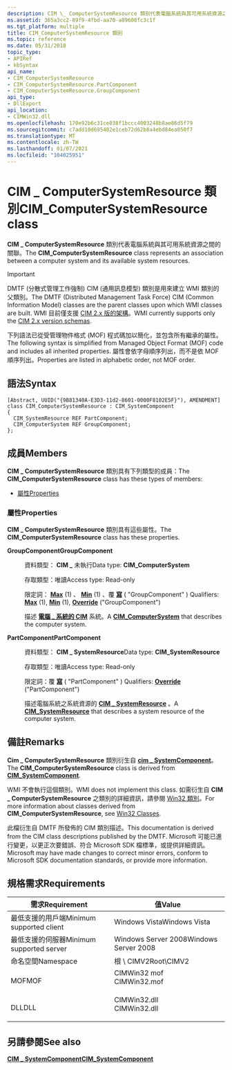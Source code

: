 ```yaml
---
description: CIM \_ ComputerSystemResource 類別代表電腦系統與其可用系統資源之間的關聯。
ms.assetid: 365a3cc2-89f9-4fbd-aa70-a89608fc3c1f
ms.tgt_platform: multiple
title: CIM_ComputerSystemResource 類別
ms.topic: reference
ms.date: 05/31/2018
topic_type:
- APIRef
- kbSyntax
api_name:
- CIM_ComputerSystemResource
- CIM_ComputerSystemResource.PartComponent
- CIM_ComputerSystemResource.GroupComponent
api_type:
- DllExport
api_location:
- CIMWin32.dll
ms.openlocfilehash: 170e92b6c31ce038f1bccc4003248b8ae86d5f79
ms.sourcegitcommit: c7add10d695482e1ceb72d62b8a4ebd84ea050f7
ms.translationtype: MT
ms.contentlocale: zh-TW
ms.lasthandoff: 01/07/2021
ms.locfileid: "104025951"
---
```

# <a name="cim_computersystemresource-class"></a><span data-ttu-id="b4431-103">CIM \_ ComputerSystemResource 類別</span><span class="sxs-lookup"><span data-stu-id="b4431-103">CIM\_ComputerSystemResource class</span></span>

<span data-ttu-id="b4431-104">**CIM \_ ComputerSystemResource** 類別代表電腦系統與其可用系統資源之間的關聯。</span><span class="sxs-lookup"><span data-stu-id="b4431-104">The **CIM\_ComputerSystemResource** class represents an association between a computer system and its available system resources.</span></span>

> [!IMPORTANT]
> <span data-ttu-id="b4431-105">DMTF (分散式管理工作強制) CIM (通用訊息模型) 類別是用來建立 WMI 類別的父類別。</span><span class="sxs-lookup"><span data-stu-id="b4431-105">The DMTF (Distributed Management Task Force) CIM (Common Information Model) classes are the parent classes upon which WMI classes are built.</span></span> <span data-ttu-id="b4431-106">WMI 目前僅支援 [CIM 2.x 版的架構](https://dmtf.org/standards/cim/schemas)。</span><span class="sxs-lookup"><span data-stu-id="b4431-106">WMI currently supports only the [CIM 2.x version schemas](https://dmtf.org/standards/cim/schemas).</span></span>

 

<span data-ttu-id="b4431-107">下列語法已從受管理物件格式 (MOF) 程式碼加以簡化，並包含所有繼承的屬性。</span><span class="sxs-lookup"><span data-stu-id="b4431-107">The following syntax is simplified from Managed Object Format (MOF) code and includes all inherited properties.</span></span> <span data-ttu-id="b4431-108">屬性會依字母順序列出，而不是依 MOF 順序列出。</span><span class="sxs-lookup"><span data-stu-id="b4431-108">Properties are listed in alphabetic order, not MOF order.</span></span>

## <a name="syntax"></a><span data-ttu-id="b4431-109">語法</span><span class="sxs-lookup"><span data-stu-id="b4431-109">Syntax</span></span>

``` syntax
[Abstract, UUID("{9B81340A-E3D3-11d2-8601-0000F8102E5F}"), AMENDMENT]
class CIM_ComputerSystemResource : CIM_SystemComponent
{
  CIM_SystemResource REF PartComponent;
  CIM_ComputerSystem REF GroupComponent;
};
```

## <a name="members"></a><span data-ttu-id="b4431-110">成員</span><span class="sxs-lookup"><span data-stu-id="b4431-110">Members</span></span>

<span data-ttu-id="b4431-111">**CIM \_ ComputerSystemResource** 類別具有下列類型的成員：</span><span class="sxs-lookup"><span data-stu-id="b4431-111">The **CIM\_ComputerSystemResource** class has these types of members:</span></span>

-   [<span data-ttu-id="b4431-112">屬性</span><span class="sxs-lookup"><span data-stu-id="b4431-112">Properties</span></span>](#properties)

### <a name="properties"></a><span data-ttu-id="b4431-113">屬性</span><span class="sxs-lookup"><span data-stu-id="b4431-113">Properties</span></span>

<span data-ttu-id="b4431-114">**CIM \_ ComputerSystemResource** 類別具有這些屬性。</span><span class="sxs-lookup"><span data-stu-id="b4431-114">The **CIM\_ComputerSystemResource** class has these properties.</span></span>

<dl> <dt>

<span data-ttu-id="b4431-115">**GroupComponent**</span><span class="sxs-lookup"><span data-stu-id="b4431-115">**GroupComponent**</span></span>
</dt> <dd> <dl> <dt>

<span data-ttu-id="b4431-116">資料類型： **CIM \_** 未執行</span><span class="sxs-lookup"><span data-stu-id="b4431-116">Data type: **CIM\_ComputerSystem**</span></span>
</dt> <dt>

<span data-ttu-id="b4431-117">存取類型：唯讀</span><span class="sxs-lookup"><span data-stu-id="b4431-117">Access type: Read-only</span></span>
</dt> <dt>

<span data-ttu-id="b4431-118">限定詞： [**Max**](/windows/desktop/WmiSdk/standard-qualifiers) (1) 、 [**Min**](/windows/desktop/WmiSdk/standard-qualifiers) (1) 、覆 [**寫**](/windows/desktop/WmiSdk/standard-qualifiers) ( "GroupComponent" ) </span><span class="sxs-lookup"><span data-stu-id="b4431-118">Qualifiers: [**Max**](/windows/desktop/WmiSdk/standard-qualifiers) (1), [**Min**](/windows/desktop/WmiSdk/standard-qualifiers) (1), [**Override**](/windows/desktop/WmiSdk/standard-qualifiers) ("GroupComponent")</span></span>
</dt> </dl>

<span data-ttu-id="b4431-119">描述 [**電腦 \_ 系統的 CIM**](cim-computersystem.md) 系統。</span><span class="sxs-lookup"><span data-stu-id="b4431-119">A [**CIM\_ComputerSystem**](cim-computersystem.md) that describes the computer system.</span></span>

</dd> <dt>

<span data-ttu-id="b4431-120">**PartComponent**</span><span class="sxs-lookup"><span data-stu-id="b4431-120">**PartComponent**</span></span>
</dt> <dd> <dl> <dt>

<span data-ttu-id="b4431-121">資料類型： **CIM \_ SystemResource**</span><span class="sxs-lookup"><span data-stu-id="b4431-121">Data type: **CIM\_SystemResource**</span></span>
</dt> <dt>

<span data-ttu-id="b4431-122">存取類型：唯讀</span><span class="sxs-lookup"><span data-stu-id="b4431-122">Access type: Read-only</span></span>
</dt> <dt>

<span data-ttu-id="b4431-123">限定詞：覆 [**寫**](/windows/desktop/WmiSdk/standard-qualifiers) ( "PartComponent" ) </span><span class="sxs-lookup"><span data-stu-id="b4431-123">Qualifiers: [**Override**](/windows/desktop/WmiSdk/standard-qualifiers) ("PartComponent")</span></span>
</dt> </dl>

<span data-ttu-id="b4431-124">描述電腦系統之系統資源的 [**CIM \_ SystemResource**](cim-systemresource.md) 。</span><span class="sxs-lookup"><span data-stu-id="b4431-124">A [**CIM\_SystemResource**](cim-systemresource.md) that describes a system resource of the computer system.</span></span>

</dd> </dl>

## <a name="remarks"></a><span data-ttu-id="b4431-125">備註</span><span class="sxs-lookup"><span data-stu-id="b4431-125">Remarks</span></span>

<span data-ttu-id="b4431-126">**Cim \_ ComputerSystemResource** 類別衍生自 [**cim \_ SystemComponent**](cim-systemcomponent.md)。</span><span class="sxs-lookup"><span data-stu-id="b4431-126">The **CIM\_ComputerSystemResource** class is derived from [**CIM\_SystemComponent**](cim-systemcomponent.md).</span></span>

<span data-ttu-id="b4431-127">WMI 不會執行這個類別。</span><span class="sxs-lookup"><span data-stu-id="b4431-127">WMI does not implement this class.</span></span> <span data-ttu-id="b4431-128">如需衍生自 **CIM \_ ComputerSystemResource** 之類別的詳細資訊，請參閱 [Win32 類別](win32-provider.md)。</span><span class="sxs-lookup"><span data-stu-id="b4431-128">For more information about classes derived from **CIM\_ComputerSystemResource**, see [Win32 Classes](win32-provider.md).</span></span>

<span data-ttu-id="b4431-129">此檔衍生自 DMTF 所發佈的 CIM 類別描述。</span><span class="sxs-lookup"><span data-stu-id="b4431-129">This documentation is derived from the CIM class descriptions published by the DMTF.</span></span> <span data-ttu-id="b4431-130">Microsoft 可能已進行變更，以更正次要錯誤、符合 Microsoft SDK 檔標準，或提供詳細資訊。</span><span class="sxs-lookup"><span data-stu-id="b4431-130">Microsoft may have made changes to correct minor errors, conform to Microsoft SDK documentation standards, or provide more information.</span></span>

## <a name="requirements"></a><span data-ttu-id="b4431-131">規格需求</span><span class="sxs-lookup"><span data-stu-id="b4431-131">Requirements</span></span>



| <span data-ttu-id="b4431-132">需求</span><span class="sxs-lookup"><span data-stu-id="b4431-132">Requirement</span></span> | <span data-ttu-id="b4431-133">值</span><span class="sxs-lookup"><span data-stu-id="b4431-133">Value</span></span> |
|-------------------------------------|-----------------------------------------------------------------------------------------|
| <span data-ttu-id="b4431-134">最低支援的用戶端</span><span class="sxs-lookup"><span data-stu-id="b4431-134">Minimum supported client</span></span><br/> | <span data-ttu-id="b4431-135">Windows Vista</span><span class="sxs-lookup"><span data-stu-id="b4431-135">Windows Vista</span></span><br/>                                                                |
| <span data-ttu-id="b4431-136">最低支援的伺服器</span><span class="sxs-lookup"><span data-stu-id="b4431-136">Minimum supported server</span></span><br/> | <span data-ttu-id="b4431-137">Windows Server 2008</span><span class="sxs-lookup"><span data-stu-id="b4431-137">Windows Server 2008</span></span><br/>                                                          |
| <span data-ttu-id="b4431-138">命名空間</span><span class="sxs-lookup"><span data-stu-id="b4431-138">Namespace</span></span><br/>                | <span data-ttu-id="b4431-139">根 \\ CIMV2</span><span class="sxs-lookup"><span data-stu-id="b4431-139">Root\\CIMV2</span></span><br/>                                                                  |
| <span data-ttu-id="b4431-140">MOF</span><span class="sxs-lookup"><span data-stu-id="b4431-140">MOF</span></span><br/>                      | <dl> <span data-ttu-id="b4431-141"><dt>CIMWin32 mof</dt></span><span class="sxs-lookup"><span data-stu-id="b4431-141"><dt>CIMWin32.mof</dt></span></span> </dl> |
| <span data-ttu-id="b4431-142">DLL</span><span class="sxs-lookup"><span data-stu-id="b4431-142">DLL</span></span><br/>                      | <dl> <span data-ttu-id="b4431-143"><dt>CIMWin32.dll</dt></span><span class="sxs-lookup"><span data-stu-id="b4431-143"><dt>CIMWin32.dll</dt></span></span> </dl> |



## <a name="see-also"></a><span data-ttu-id="b4431-144">另請參閱</span><span class="sxs-lookup"><span data-stu-id="b4431-144">See also</span></span>

<dl> <dt>

[<span data-ttu-id="b4431-145">**CIM \_ SystemComponent**</span><span class="sxs-lookup"><span data-stu-id="b4431-145">**CIM\_SystemComponent**</span></span>](cim-systemcomponent.md)
</dt> </dl>

 

